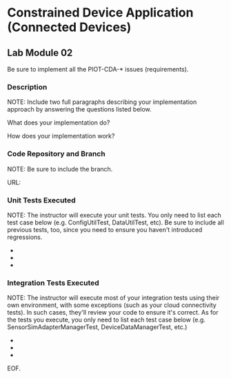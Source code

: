 # Constrained Device Application (Connected Devices)

## Lab Module 02

Be sure to implement all the PIOT-CDA-* issues (requirements).

### Description

NOTE: Include two full paragraphs describing your implementation approach by answering the questions listed below.

What does your implementation do? 

How does your implementation work?

### Code Repository and Branch

NOTE: Be sure to include the branch.

URL: 

### Unit Tests Executed

NOTE: The instructor will execute your unit tests. You only need to list each test case below
(e.g. ConfigUtilTest, DataUtilTest, etc). Be sure to include all previous tests, too,
since you need to ensure you haven't introduced regressions.

- 
- 
- 

### Integration Tests Executed

NOTE: The instructor will execute most of your integration tests using their own environment, with
some exceptions (such as your cloud connectivity tests). In such cases, they'll review
your code to ensure it's correct. As for the tests you execute, you only need to list each
test case below (e.g. SensorSimAdapterManagerTest, DeviceDataManagerTest, etc.)

- 
- 
- 

EOF.
